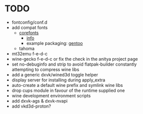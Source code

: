# TODO

* fontconfig/conf.d
* add compat fonts
  * [corefonts](http://corefonts.sourceforge.net/)
    * [info](https://en.wikipedia.org/wiki/Core_fonts_for_the_Web)
    * example packaging: [gentoo](https://packages.gentoo.org/packages/media-fonts/corefonts)
  * tahoma
* mt32emu f-e-d-c
* wine-gecko f-e-d-c or fix the check in the anitya project page
* set no-debuginfo and strip to avoid flatpak-builder constantly attempting to compress wine libs
* add a generic dxvk/wined3d toggle helper
* display server for installing during apply_extra
* auto-create a default wine prefix and symlink wine libs
* drop cups module in favour of the runtime supplied one
* wine development environment scripts
* add dxvk-ags & dxvk-nvapi
* add vkd3d-proton?
